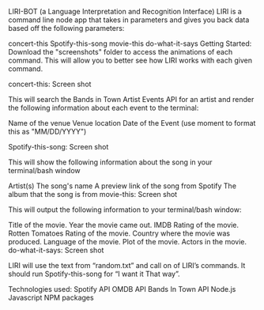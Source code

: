 LIRI-BOT (a Language Interpretation and Recognition Interface)
LIRI is a command line node app that takes in parameters and gives you back data based off the following parameters:

concert-this
Spotify-this-song
movie-this
do-what-it-says
Getting Started:
Download the "screenshots" folder to access the animations of each command. This will allow you to better see how LIRI works with each given command.

concert-this:
Screen shot

This will search the Bands in Town Artist Events API for an artist and render the following information about each event to the terminal:

Name of the venue
Venue location
Date of the Event (use moment to format this as "MM/DD/YYYY")

Spotify-this-song:
Screen shot

This will show the following information about the song in your terminal/bash window

Artist(s)
The song's name
A preview link of the song from Spotify
The album that the song is from
movie-this:
Screen shot

This will output the following information to your terminal/bash window:

Title of the movie.
Year the movie came out.
IMDB Rating of the movie.
Rotten Tomatoes Rating of the movie.
Country where the movie was produced.
Language of the movie.
Plot of the movie.
Actors in the movie.
do-what-it-says:
Screen shot

LIRI will use the text from “random.txt” and call on of LIRI’s commands. It should run Spotify-this-song for “I want it That way”.

Technologies used:
Spotify API
OMDB API
Bands In Town API
Node.js
Javascript
NPM packages